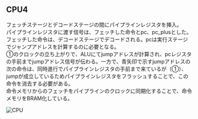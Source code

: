 ## CPU4
フェッチステージとデコードステージの間にパイプラインレジスタを挿入。</br>
パイプラインレジスタに渡す信号は、フェッチした命令とpc、pc_plusとした。フェッチした命令は、デコードステージでデコードされる。pcは実行ステージでジャンプアドレスを計算するのに必要となる。</br>
①のクロックの立ち上がりで、ALUにてjumpアドレスが計算され、pcレジスタの手前までjumpアドレス信号が伝わる。一方で、青矢印で示すjumpアドレスの次の命令は、同時進行でパイプラインレジスタの手前まで来ているが（①）、
jumpが成立しているためパイプラインレジスタをフラッシュすることで、この命令を消去する必要がある。</br>
命令メモリからのフェッチをパイプラインのクロックに同期化することで、命令メモリをBRAM化している。

![CPU](https://github.com/user-attachments/assets/b5f10e19-d368-4e0a-a573-a0f907467b11)
